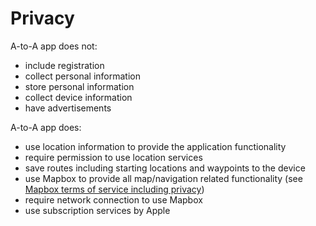 # Privacy

A-to-A app does not:

- include registration
- collect personal information
- store personal information
- collect device information
- have advertisements

A-to-A app does:

- use location information to provide the application functionality
- require permission to use location services
- save routes including starting locations and waypoints to the device
- use Mapbox to provide all map/navigation related functionality (see [Mapbox terms of service including privacy](https://www.mapbox.com/tos/))
- require network connection to use Mapbox
- use subscription services by Apple
